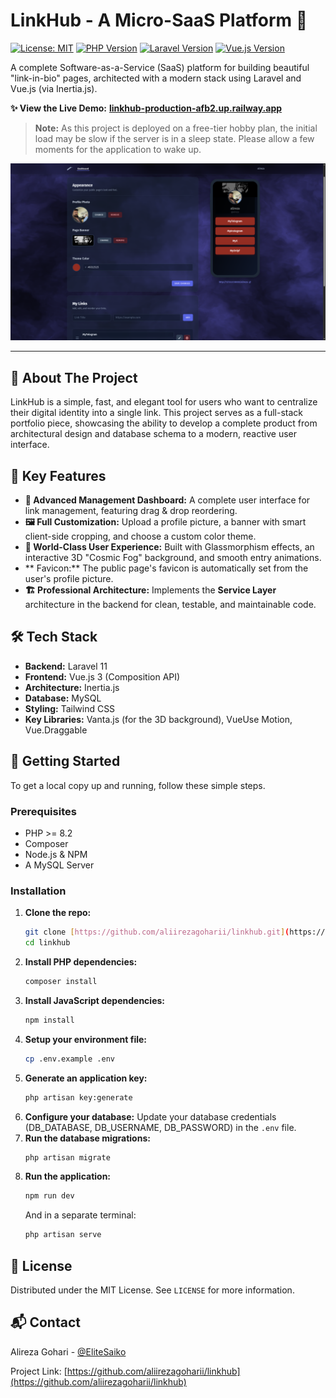 # LinkHub - A Micro-SaaS Platform 🚀

[![License: MIT](https://img.shields.io/badge/License-MIT-blue.svg)](https://opensource.org/licenses/MIT)
[![PHP Version](https://img.shields.io/badge/PHP-8.2%2B-blueviolet)](https://www.php.net)
[![Laravel Version](https://img.shields.io/badge/Laravel-11.x-orange)](https://laravel.com)
[![Vue.js Version](https://img.shields.io/badge/Vue.js-3.x-green)](https://vuejs.org)

A complete Software-as-a-Service (SaaS) platform for building beautiful "link-in-bio" pages, architected with a modern stack using Laravel and Vue.js (via Inertia.js).

**✨ View the Live Demo:** **[linkhub-production-afb2.up.railway.app](https://linkhub-production-afb2.up.railway.app/)**

> **Note:** As this project is deployed on a free-tier hobby plan, the initial load may be slow if the server is in a sleep state. Please allow a few moments for the application to wake up.

![LinkHub Screenshot](./.github/assets/linkhub-preview.png)

---

## 📍 About The Project

LinkHub is a simple, fast, and elegant tool for users who want to centralize their digital identity into a single link. This project serves as a full-stack portfolio piece, showcasing the ability to develop a complete product from architectural design and database schema to a modern, reactive user interface.

## 🌟 Key Features

* **🎨 Advanced Management Dashboard:** A complete user interface for link management, featuring drag & drop reordering.
* **🖼️ Full Customization:** Upload a profile picture, a banner with smart client-side cropping, and choose a custom color theme.
* **💎 World-Class User Experience:** Built with Glassmorphism effects, an interactive 3D "Cosmic Fog" background, and smooth entry animations.
* ** Favicon:** The public page's favicon is automatically set from the user's profile picture.
* **🏗️ Professional Architecture:** Implements the **Service Layer** architecture in the backend for clean, testable, and maintainable code.

## 🛠️ Tech Stack

* **Backend:** Laravel 11
* **Frontend:** Vue.js 3 (Composition API)
* **Architecture:** Inertia.js
* **Database:** MySQL
* **Styling:** Tailwind CSS
* **Key Libraries:** Vanta.js (for the 3D background), VueUse Motion, Vue.Draggable

## 🚀 Getting Started

To get a local copy up and running, follow these simple steps.

### Prerequisites

* PHP >= 8.2
* Composer
* Node.js & NPM
* A MySQL Server

### Installation

1.  **Clone the repo:**
    ```sh
    git clone [https://github.com/aliirezagoharii/linkhub.git](https://github.com/aliirezagoharii/linkhub.git)
    cd linkhub
    ```
2.  **Install PHP dependencies:**
    ```sh
    composer install
    ```
3.  **Install JavaScript dependencies:**
    ```sh
    npm install
    ```
4.  **Setup your environment file:**
    ```sh
    cp .env.example .env
    ```
5.  **Generate an application key:**
    ```sh
    php artisan key:generate
    ```
6.  **Configure your database:**
    Update your database credentials (DB_DATABASE, DB_USERNAME, DB_PASSWORD) in the `.env` file.
7.  **Run the database migrations:**
    ```sh
    php artisan migrate
    ```
8.  **Run the application:**
    ```sh
    npm run dev
    ```
    And in a separate terminal:
    ```sh
    php artisan serve
    ```

## 📜 License

Distributed under the MIT License. See `LICENSE` for more information.

## 📬 Contact

Alireza Gohari - [@EliteSaiko](https://t.me/EliteSaiko)

Project Link: [https://github.com/aliirezagoharii/linkhub](https://github.com/aliirezagoharii/linkhub)
